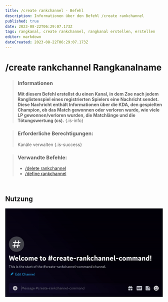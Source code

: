 ```yaml
---
title: /create rankchannel - Befehl
description: Informationen über den Befehl /create rankchannel
published: true
date: 2023-08-22T06:29:07.173Z
tags: rangkanal, create rankchannel, rangkanal erstellen, erstellen
editor: markdown
dateCreated: 2023-08-22T06:29:07.173Z
---
```


# /create rankchannel Rangkanalname

>### Informationen
>**Mit diesem Befehl erstellst du einen Kanal, in dem Zoe nach jedem Ranglistenspiel eines registrierten Spielers eine Nachricht sendet. Diese Nachricht enthält Informationen über die KDA, den gespielten Champion, ob das Match gewonnen oder verloren wurde, wie viele LP gewonnen/verloren wurden, die Matchlänge und die Tötungswertung (cs).**
>{.is-info}

>### Erforderliche Berechtigungen: 
>Kanäle verwalten
>{.is-success}

>### Verwandte Befehle:
>-   [/delete rankchannel](/en/commands/delete/rankChannel/)
>-   [/define rankchannel](/en/commands/define/rankChannel/)

<br>

## Nutzung

![](/new_create_rankchannel.gif)